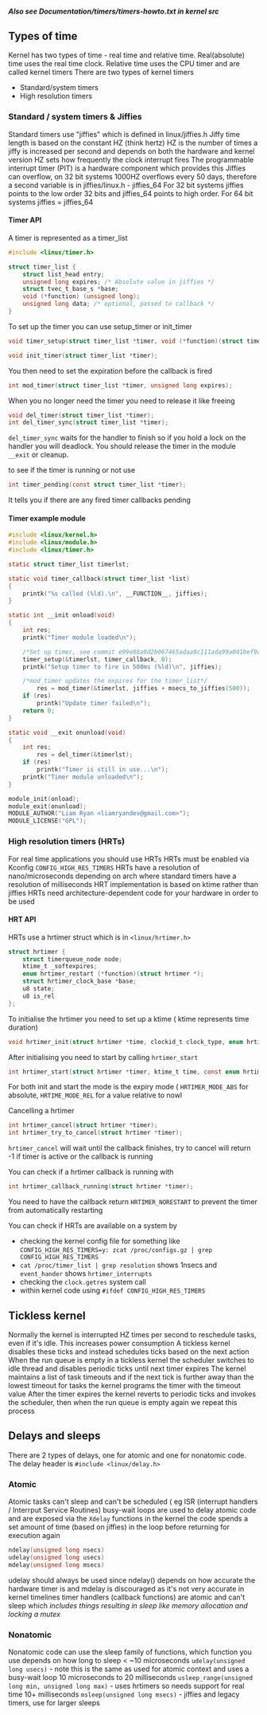 ##### Also see Documentation/timers/timers-howto.txt in kernel src
## Types of time

Kernel has two types of time - real time and relative time. 
Real(absolute) time uses the real time clock.
Relative time uses the CPU timer and are called kernel timers
There are two types of kernel timers
* Standard/system timers
* High resolution timers

### Standard / system timers & Jiffies
Standard timers use "jiffies" which is defined in linux/jiffies.h
Jiffy time length is based on the constant HZ (think hertz) 
HZ is the number of times a jiffy is increased per second and depends on both the hardware and kernel version
HZ sets how frequently the clock interrupt fires
The programmable interrupt timer (PIT) is a hardware component which provides this
Jiffies can overflow, on 32 bit systems 1000HZ overflows every 50 days, therefore a second variable is in jiffies/linux.h - jiffies\_64
For 32 bit systems jiffies points to the low order 32 bits and jiffies\_64 points to high order. 
For 64 bit systems jiffies = jiffies\_64

#### Timer API
A timer is represented as a timer\_list
```c
#include <linux/timer.h>

struct timer_list {
	struct list_head entry;
	unsigned long expires; /* Absolute value in jiffies */
	struct tvec_t_base_s *base;
	void (*function) (unsigned long);
	unsigned long data; /* optional, passed to callback */
}
```

To set up the timer you can use setup\_timer or init\_timer
```c
void timer_setup(struct timer_list *timer, void (*function)(struct timer_list *timer), unsigned long data);

void init_timer(struct timer_list *timer);
```

You then need to set the expiration before the callback is fired
```c
int mod_timer(struct timer_list *timer, unsigned long expires);
```

When you no longer need the timer you need to release it like freeing
```c
void del_timer(struct timer_list *timer);
int del_timer_sync(struct timer_list *timer);
```
`del_timer_sync` waits for the handler to finish so if you hold a lock on the handler you will deadlock. You should release the timer in the module `__exit` or cleanup.

to see if the timer is running or not use
```c
int timer_pending(const struct timer_list *timer);
```
It tells you if there are any fired timer callbacks pending

#### Timer example module
```c
#include <linux/kernel.h>
#include <linux/module.h>
#include <linux/timer.h>

static struct timer_list timerlst;

static void timer_callback(struct timer_list *list)
{
	printk("%s called (%ld).\n", __FUNCTION__, jiffies);
}

static int __init onload(void)
{
	int res;
	printk("Timer module loaded\n");

	/*Set up timer, see commit e99e88a9d2b067465adaa9c111ada99a041bef9a for api change */
	timer_setup(&timerlst, timer_callback, 0);
	printk("Setup timer to fire in 500ms (%ld)\n", jiffies);

	/*mod_timer updates the expires for the timer_list*/
        res = mod_timer(&timerlst, jiffies + msecs_to_jiffies(500));
	if (res) 
		printk("Update timer failed\n");
	return 0;
}

static void __exit onunload(void)
{
	int res;
        res = del_timer(&timerlst);
	if (res)
		printk("Timer is still in use...\n");
	printk("Timer module unloaded\n");
}

module_init(onload);
module_exit(onunload);
MODULE_AUTHOR("Liam Ryan <liamryandev@gmail.com>");
MODULE_LICENSE("GPL");
```

### High resolution timers (HRTs)
For real time applications you should use HRTs
HRTs must be enabled via Kconfig `CONFIG_HIGH_RES_TIMERS`
HRTs have a resolution of nano/microseconds depending on arch where standard timers have a resolution of milliseconds
HRT implementation is based on ktime rather than jiffies
HRTs need architecture-dependent code for your hardware in order to be used

#### HRT API
HRTs use a hrtimer struct which is in `<linux/hrtimer.h>`
```c
struct hrtimer {
	struct timerqueue_node node;
	ktime_t _softexpires;
	enum hrtimer_restart (*function)(struct hrtimer *);
	struct hrtimer_clock_base *base;
	u8 state;
	u8 is_rel
};
```

To initialise the hrtimer you need to set up a ktime ( ktime represents time duration)
```c
void hrtimer_init(struct hrtimer *time, clockid_t clock_type, enum hrtimer_mode mode);
```

After initialising you need to start by calling `hrtimer_start`
```c
int hrtimer_start(struct hrtimer *timer, ktime_t time, const enum hrtimer_mode mode);
```
For both init and start the mode is the expiry mode ( `HRTIMER_MODE_ABS` for absolute, `HRTIME_MODE_REL` for a value relative to nowl

Cancelling a hrtimer 
```c
int hrtimer_cancel(struct hrtimer *timer);
int hrtimer_try_to_cancel(struct hrtimer *timer);
```
`hrtimer_cancel` will wait until the callback finishes, try to cancel will return -1 if timer is active or the callback is running

You can check if a hrtimer callback is running with 
```c
int hrtimer_callback_running(struct hrtimer *timer);
```

You need to have the callback return `HRTIMER_NORESTART` to prevent the timer from automatically restarting

You can check if HRTs are available on a system by 
* checking the kernel config file for something like `CONFIG_HIGH_RES_TIMERS=y: zcat /proc/configs.gz | grep CONFIG_HIGH_RES_TIMERS`
* `cat /proc/timer_list | grep resolution` shows 1nsecs and `event_hander` shows `hrtimer_interrupts`
* checking the `clock.getres` system call
* within kernel code using `#ifdef CONFIG_HIGH_RES_TIMERS`

## Tickless kernel
Normally the kernel is interrupted HZ times per second to reschedule tasks, even if it's idle. This increases power consumption
A tickless kernel disables these ticks and instead schedules ticks based on the next action
When the run queue is empty in a tickless kernel the scheduler switches to idle thread and disables periodic ticks until next timer expires
The kernel maintains a list of task timeouts and if the next tick is further away than the lowest timeout for tasks the kernel programs the timer with the timeout value
After the timer expires the kernel reverts to periodic ticks and invokes the scheduler, then when the run queue is empty again we repeat this process

## Delays and sleeps
There are 2 types of delays, one for atomic and one for nonatomic code. The delay header is `#include <linux/delay.h>`

### Atomic
Atomic tasks can't sleep and can't be scheduled ( eg ISR (interrupt handlers / Interrput Service Routines)
busy-wait loops are used to delay atomic code and are exposed via the `Xdelay` functions in the kernel
the code spends a set amount of time (based on jiffies) in the loop before returning for execution again
```c
ndelay(unsigned long nsecs)
udelay(unsigned long usecs)
mdelay(unsigned long msecs)
```
udelay should always be used since ndelay() depends on how accurate the hardware timer is and mdelay is discouraged as it's not very accurate in kernel timelines
timer handlers (callback functions) are atomic and can't sleep which *includes things resulting in sleep like memory allocation and locking a mutex*

### Nonatomic
Nonatomic code can use the sleep family of functions, which function you use depends on how long to sleep
< ~10 microseconds `udelay(unsigned long usecs)` - note this is the same as used for atomic context and uses a busy-wait loop
10 microseconds to 20 milliseconds `usleep_range(unsigned long min, unsigned long max)` - uses hrtimers so needs support for real time
10+ milliseconds `msleep(unsigned long msecs)` - jiffies and legacy timers, use for larger sleeps
